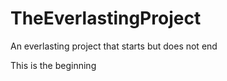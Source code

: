 # TheEverlastingProject
An everlasting project that starts but does not end

This is the beginning

